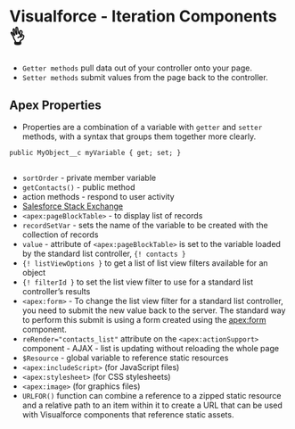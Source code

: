 # Visualforce - Iteration Components :ok_hand:

* `Getter methods` pull data out of your controller onto your page.
* `Setter methods` submit values from the page back to the controller.

## Apex Properties
* Properties are a combination of a variable with `getter` and `setter` methods, with a syntax that groups them together more clearly. 
```Apex
public MyObject__c myVariable { get; set; }
```

##
* `sortOrder` - private member variable
* `getContacts()` - public method
* action methods - respond to user activity
* [Salesforce Stack Exchange](https://salesforce.stackexchange.com/questions/91894/visualforce-page-records-not-linking-to-their-detail-pages)
* `<apex:pageBlockTable>` - to display list of records
* `recordSetVar` - sets the name of the variable to be created with the collection of records
* `value` - attribute of `<apex:pageBlockTable>` is set to the variable loaded by the standard list controller, `{! contacts }`
* `{! listViewOptions }` to get a list of list view filters available for an object
* `{! filterId }` to set the list view filter to use for a standard list controller’s results
* `<apex:form>` - To change the list view filter for a standard list controller, you need to submit the new value back to the server. The standard way to perform this submit is using a form created using the <apex:form> component.
* `reRender="contacts_list"` attribute on the `<apex:actionSupport>` component - AJAX - list is updating without reloading the whole page
* `$Resource` - global variable to reference static resources
* `<apex:includeScript>` (for JavaScript files) 
* `<apex:stylesheet>` (for CSS stylesheets) 
* `<apex:image>` (for graphics files)
* `URLFOR()` function can combine a reference to a zipped static resource and a relative path to an item within it to create a URL that can be used with Visualforce components that reference static assets.
